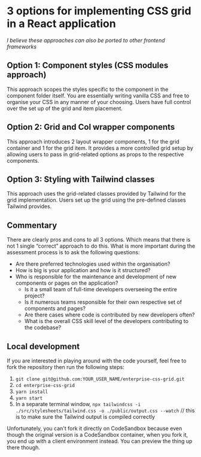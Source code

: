 # 3 options for implementing CSS grid in a React application

_I believe these approaches can also be ported to other frontend frameworks_

## Option 1: Component styles (CSS modules approach)

This approach scopes the styles specific to the component in the component folder itself. You are essentially writing vanilla CSS and free to organise your CSS in any manner of your choosing. Users have full control over the set up of the grid and item placement.

## Option 2: Grid and Col wrapper components

This approach introduces 2 layout wrapper components, 1 for the grid container and 1 for the grid item. It provides a more controlled grid setup by allowing users to pass in grid-related options as props to the respective components.

## Option 3: Styling with Tailwind classes

This approach uses the grid-related classes provided by Tailwind for the grid implementation. Users set up the grid using the pre-defined classes Tailwind provides.

## Commentary

There are clearly pros and cons to all 3 options. Which means that there is not 1 single “correct” approach to do this. What is more important during the assessment process is to ask the following questions:

- Are there preferred technologies used within the organisation?
- How is big is your application and how is it structured?
- Who is responsible for the maintenance and development of new components or pages on the application?
  - Is it a small team of full-time developers overseeing the entire project?
  - Is it numerous teams responsible for their own respective set of components and pages?
  - Are there cases where code is contributed by new developers often?
  - What is the overall CSS skill level of the developers contributing to the codebase?

## Local development

If you are interested in playing around with the code yourself, feel free to fork the repository then run the following steps:

1. `git clone git@github.com:YOUR_USER_NAME/enterprise-css-grid.git`
2. `cd enterprise-css-grid`
3. `yarn install`
4. `yarn start`
5. In a separate terminal window, `npx tailwindcss -i ./src/stylesheets/tailwind.css -o ./public/output.css --watch` // this is to make sure the Tailwind output is compiled correctly

Unfortunately, you can't fork it directly on CodeSandbox because even though the original version is a CodeSandbox container, when you fork it, you end up with a client environment instead. You can preview the thing up there though.
